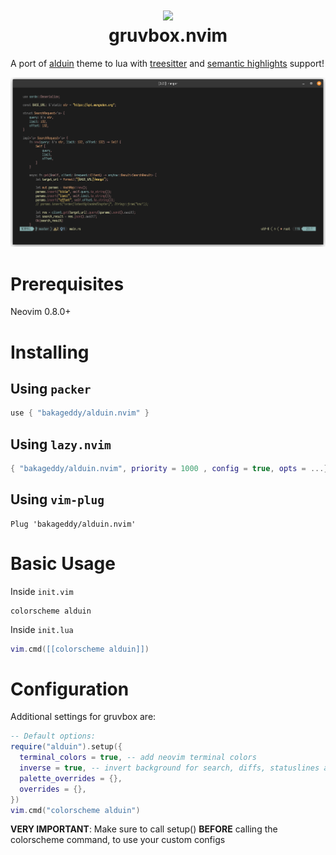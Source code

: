 <div align="center">
      <h1> <img src="https://i.postimg.cc/WpQzgxVh/plugin-Icon.png" width="80px"><br/>gruvbox.nvim</h1>
     </div>

A port of [alduin](https://github.com/AlessandroYorba/alduin) theme to lua with [treesitter](https://github.com/nvim-treesitter/nvim-treesitter) and [semantic highlights](https://neovim.io/doc/user/lsp.html#lsp-semantic-highlight) support!

<p align="center">
    <img src="./assets/alduin_demo_01.png" />
</p>

# Prerequisites

Neovim 0.8.0+

# Installing

## Using `packer`

```lua
use { "bakageddy/alduin.nvim" }
```

## Using `lazy.nvim`

```lua
{ "bakageddy/alduin.nvim", priority = 1000 , config = true, opts = ...}
```

## Using `vim-plug`

```vim
Plug 'bakageddy/alduin.nvim'
```

# Basic Usage

Inside `init.vim`

```vim
colorscheme alduin
```

Inside `init.lua`

```lua
vim.cmd([[colorscheme alduin]])
```

# Configuration

Additional settings for gruvbox are:

```lua
-- Default options:
require("alduin").setup({
  terminal_colors = true, -- add neovim terminal colors
  inverse = true, -- invert background for search, diffs, statuslines and errors
  palette_overrides = {},
  overrides = {},
})
vim.cmd("colorscheme alduin")
```

**VERY IMPORTANT**: Make sure to call setup() **BEFORE** calling the colorscheme command, to use your custom configs
